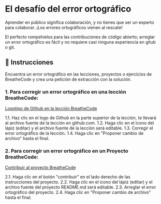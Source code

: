 # El desafío del error ortográfico
Aprender en público significa colaboración, y no tienes que ser un experto para colaborar. ¡Los errores ortográficos vienen al rescate!

El perfecto rompehielos para las contribuciones de código abierto; arreglar un error ortográfico es fácil y no requiere casi ninguna experiencia en gitub o git.

## 📝 Instrucciones
Encuentra un error ortográfico en las lecciones, proyectos o ejercicios de BreatheCode y crea una petición de extracción con la solución.

### 1. Para corregir un error ortográfico en una lección BreatheCode:
[Logotipo de Github en la lección BreatheCode](https://github.com/breatheco-de/the-misspell-chalenge/blob/master/github-logo.png?raw=true)

1.1. Haz clic en el logo de Github en la parte superior de la lección, te llevará al archivo fuente de la lección en github.com.
1.2. Haga clic en el icono del lápiz (editar) y el archivo fuente de la lección será editable.
1.3. Corregir el error ortográfico de la lección.
1.4. Haga clic en "Proponer cambio de archivo" hasta el final.

### 2. Para corregir un error ortográfico en un Proyecto BreatheCode:
[Contribuir al proyecto BreatheCode](https://github.com/breatheco-de/the-misspell-chalenge/blob/master/47f0f5df-32df-4367-ad5f-0b838fe6dcb9.png?raw=true)

2.1. Haga clic en el botón "contribuir" en el lado derecho de las instrucciones del proyecto.
2.2. Haga clic en el icono del lápiz (editar) y el archivo fuente del proyecto README.md será editable.
2.3. Arreglar el error ortográfico del proyecto.
2.4. Haga clic en "Proponer cambio de archivo" hasta el final.
